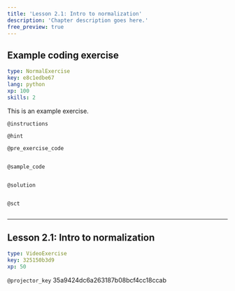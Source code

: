 ```yaml
---
title: 'Lesson 2.1: Intro to normalization'
description: 'Chapter description goes here.'
free_preview: true
---
```


## Example coding exercise

```yaml
type: NormalExercise
key: e8c1edbe67
lang: python
xp: 100
skills: 2
```

This is an example exercise.

`@instructions`


`@hint`


`@pre_exercise_code`
```{python}

```

`@sample_code`
```{python}

```

`@solution`
```{python}

```

`@sct`
```{python}

```

---

## Lesson 2.1: Intro to normalization

```yaml
type: VideoExercise
key: 325150b3d9
xp: 50
```

`@projector_key`
35a9424dc6a263187b08bcf4cc18ccab
